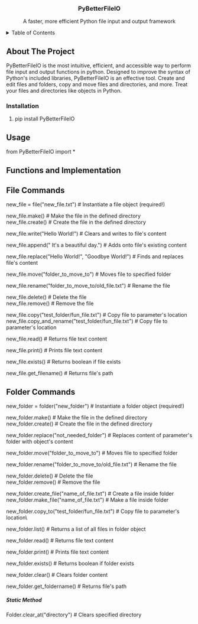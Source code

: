 <a name="readme-top"></a>


<br />
<div align="center">

  <h3 align="center">PyBetterFileIO</h3>

  <p align="center">A faster, more efficient Python file input and output framework</p>
</div>


<!-- TABLE OF CONTENTS -->
<details>
  <summary>Table of Contents</summary>
  <ol>
    <li>
      <a href="#about-the-project">About The Project</a>
    </li>
    <li>
      <a href="#installation">Installation</a></li>
    </li>
    <li>
    <a href="#usage">Usage</a>
    </li>
  </ol>
</details>



<!-- ABOUT THE PROJECT -->
## About The Project

<p>PyBetterFileIO is the most intuitive, efficient, and accessible way to perform file input and output functions in python.
Designed to improve the syntax of Python's included libraries, PyBetterFileIO is an effective tool.
Create and edit files and folders, copy and move files and directories, and more.
Treat your files and directories like objects in Python.</p>




### Installation

1. pip install PyBetterFileIO


## Usage

from PyBetterFileIO import *

## Functions and Implementation

<h2>File Commands</h2>

new_file = file("new_file.txt") # Instantiate a file object (required!)

new_file.make() # Make the file in the defined directory\
new_file.create() # Create the file in the defined directory

new_file.write("Hello World!") # Clears and writes to file's content

new_file.append(" It's a beautiful day.") # Adds onto file's existing content

new_file.replace("Hello World!", "Goodbye World!") # Finds and replaces file's content

new_file.move("folder_to_move_to") # Moves file to specified folder

new_file.rename("folder_to_move_to/old_file.txt") # Rename the file

new_file.delete() # Delete the file\
new_file.remove() # Remove the file

new_file.copy("test_folder/fun_file.txt") # Copy file to parameter's location\
new_file.copy_and_rename("test_folder/fun_file.txt") # Copy file to parameter's location

new_file.read() # Returns file text content

new_file.print() # Prints file text content

new_file.exists() # Returns boolean if file exists

new_file.get_filename() # Returns file's path


<h2>Folder Commands</h2>

new_folder = folder("new_folder") # Instantiate a folder object (required!)

new_folder.make() # Make the file in the defined directory\
new_folder.create() # Create the file in the defined directory

new_folder.replace("not_needed_folder") # Replaces content of parameter's folder with object's content

new_folder.move("folder_to_move_to") # Moves file to specified folder

new_folder.rename("folder_to_move_to/old_file.txt") # Rename the file

new_folder.delete() # Delete the file\
new_folder.remove() # Remove the file

new_folder.create_file("name_of_file.txt") # Create a file inside folder\
new_folder.make_file("name_of_file.txt") # Make a file inside folder

new_folder.copy_to("test_folder/fun_file.txt") # Copy file to parameter's location\

new_folder.list() # Returns a list of all files in folder object

new_folder.read() # Returns file text content

new_folder.print() # Prints file text content

new_folder.exists() # Returns boolean if folder exists

new_folder.clear() # Clears folder content

new_folder.get_foldername() # Returns file's path

<h5>Static Method</h5>
Folder.clear_at("directory") # Clears specified directory










